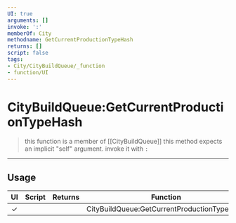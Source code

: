 ```yaml
---
UI: true
arguments: []
invoke: ':'
memberOf: City
methodname: GetCurrentProductionTypeHash
returns: []
script: false
tags:
- City/CityBuildQueue/_function
- function/UI
---
```

# CityBuildQueue:GetCurrentProductionTypeHash
> this function is a member of [[CityBuildQueue]]
> this method expects an implicit "self" argument. invoke it with `:`
-----
## Usage
|  UI | Script | Returns | Function | Arguments |
|:---:|:------:|-------:|:--------:|:---------|
|✓| ||CityBuildQueue:GetCurrentProductionTypeHash||
